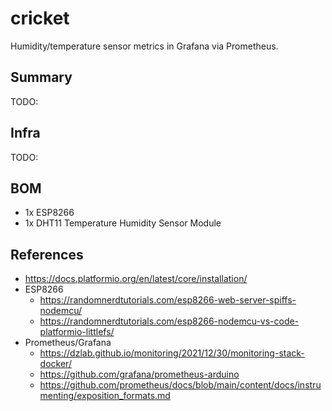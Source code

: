 # cricket

Humidity/temperature sensor metrics in Grafana via Prometheus.

## Summary

TODO:

## Infra

TODO:

## BOM

- 1x ESP8266
- 1x DHT11 Temperature Humidity Sensor Module


## References

- https://docs.platformio.org/en/latest/core/installation/
- ESP8266
  - https://randomnerdtutorials.com/esp8266-web-server-spiffs-nodemcu/
  - https://randomnerdtutorials.com/esp8266-nodemcu-vs-code-platformio-littlefs/
- Prometheus/Grafana
  - https://dzlab.github.io/monitoring/2021/12/30/monitoring-stack-docker/
  - https://github.com/grafana/prometheus-arduino
  - https://github.com/prometheus/docs/blob/main/content/docs/instrumenting/exposition_formats.md
